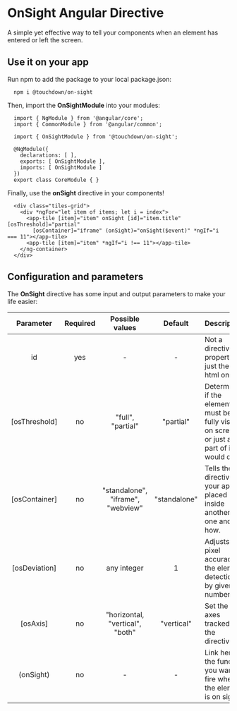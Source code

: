 # OnSight Angular Directive

A simple yet effective way to tell your components when an element has entered or left the screen.

## Use it on your app

Run npm to add the package to your local package.json:

```
  npm i @touchdown/on-sight
```
  
Then, import the **OnSightModule** into your modules:

```
  import { NgModule } from '@angular/core';
  import { CommonModule } from '@angular/common';

  import { OnSightModule } from '@touchdown/on-sight';

  @NgModule({
    declarations: [ ],
    exports: [ OnSightModule ],
    imports: [ OnSightModule ]
  })
  export class CoreModule { }
```

Finally, use the **onSight** directive in your components!

```
  <div class="tiles-grid">
    <div *ngFor="let item of items; let i = index">
      <app-tile [item]="item" onSight [id]="item.title" [osThreshold]="partial"
        [osContainer]="iframe" (onSight)="onSight($event)" *ngIf="i === 11"></app-tile>
      <app-tile [item]="item" *ngIf="i !== 11"></app-tile>
    </ng-container>
  </div>
```

## Configuration and parameters

The **OnSight** directive has some input and output parameters to make your life easier:

| Parameter | Required | Possible values | Default | Description |
| :---: | :---: | :---: | :---: | :--- |
| id | yes | - | - | Not a directive property, just the html one. |
| [osThreshold] | no | "full", "partial" | "partial" | Determines if the element must be fully visible on screen or just a part of it would do. |
| [osContainer] | no | "standalone", "iframe", "webview" | "standalone" | Tells the directive if your app is placed inside another one and how. |
| [osDeviation] | no | any integer | 1 | Adjusts the pixel accuracy of the element detection by given number. |
| [osAxis] | no | "horizontal, "vertical", "both" | "vertical" | Set the axes tracked by the directive. |
| (onSight) | no | - | - | Link here the function you want to fire when the element is on sight. |
